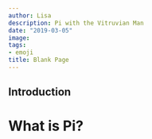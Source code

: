 ```yaml
---
author: Lisa
description: Pi with the Vitruvian Man
date: "2019-03-05"
image: 
tags:
- emoji
title: Blank Page
---
```


## Introduction



# What is Pi?

